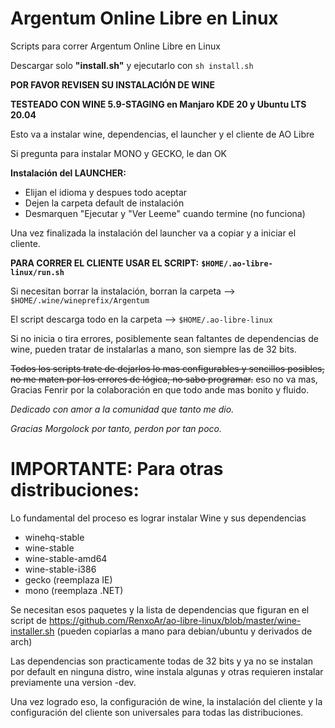 # Argentum Online Libre en Linux

Scripts para correr Argentum Online Libre en Linux

Descargar solo **"install.sh"** y ejecutarlo con `sh install.sh`

**POR FAVOR REVISEN SU INSTALACIÓN DE WINE**

**TESTEADO CON WINE 5.9-STAGING en Manjaro KDE 20 y Ubuntu LTS 20.04**

Esto va a instalar wine, dependencias, el launcher y el cliente de AO Libre

Si pregunta para instalar MONO y GECKO, le dan OK


**Instalación del LAUNCHER:**

  - Elijan el idioma y despues todo aceptar
  - Dejen la carpeta default de instalación
  - Desmarquen "Ejecutar y "Ver Leeme" cuando termine (no funciona)
  
Una vez finalizada la instalación del launcher va a copiar y a iniciar el cliente.

**PARA CORRER EL CLIENTE USAR EL SCRIPT:** **`$HOME/.ao-libre-linux/run.sh`**

Si necesitan borrar la instalación, borran la carpeta --> `$HOME/.wine/wineprefix/Argentum`

El script descarga todo en la carpeta --> `$HOME/.ao-libre-linux`

Si no inicia o tira errores, posiblemente sean faltantes de dependencias de wine, pueden tratar de instalarlas a mano, son siempre las de 32 bits.



~~Todos los scripts trate de dejarlos lo mas configurables y sencillos posibles, no me maten por los errores de lógica, no sabo programar.~~
eso no va mas, Gracias Fenrir por la colaboración en que todo ande mas bonito y fluido.

_Dedicado con amor a la comunidad que tanto me dio._

_Gracias Morgolock por tanto, perdon por tan poco._






# IMPORTANTE: Para otras distribuciones:

Lo fundamental del proceso es lograr instalar Wine y sus dependencias

* winehq-stable
* wine-stable
* wine-stable-amd64
* wine-stable-i386
* gecko (reemplaza IE)
* mono (reemplaza .NET)

Se necesitan esos paquetes y la lista de dependencias que figuran en el script de https://github.com/RenxoAr/ao-libre-linux/blob/master/wine-installer.sh (pueden copiarlas a mano para debian/ubuntu y derivados de arch)

Las dependencias son practicamente todas de 32 bits y ya no se instalan por default en ninguna distro, wine instala algunas y otras requieren instalar previamente una version -dev.

Una vez logrado eso, la configuración de wine, la instalación del cliente y la configuración del cliente son universales para todas las distribuciones.
